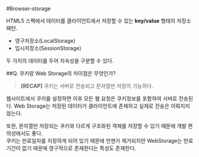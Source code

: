 #Browser-storage
<br />

HTML5 스펙에서 데이터를 클라이언트에서 저장할 수 있는 **key/value** 형태의 저장소 패턴.  
* 영구저장소(LocalStorage)
* 임시저장소(SessionStorage)

두 가지의 데이터를 두어 지속성을 구분할 수 있다.
<br />

##Q. 쿠키랑 Web Storage의 차이점은 무엇인가?
<br />

> **[RECAP]** 쿠키는 서버로 전송되고 문자열만 저장이 가능하다.

웹사이트에서 쿠키를 설정하면 이후 모든 웹 요청은 쿠키정보를 포함하여 서버로 전송된다.
Web Storage는 저장된 데이터가 클라이언트에 존재하고 실제로 전송은 이뤄지지 않는다.  

또한, 문자열만 저장되는 쿠키와 다르게 구조화된 객체를 저장할 수 있기 때문에 개발 편의성에서도 좋다.  
쿠키는 만료일자를 지정하게 되어 있기 때문에 언젠가 제거되지만 WebStorage는 만료기간이 없기 때문에 영구적으로 존재한다는 특성도 존재한다.

<br />

